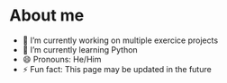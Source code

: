 # About me

- 🔭 I’m currently working on multiple exercice projects
- 🌱 I’m currently learning Python
- 😄 Pronouns: He/Him
- ⚡ Fun fact: This page may be updated in the future

